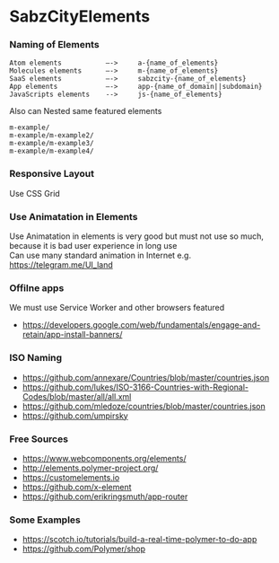 # SabzCityElements

### Naming of Elements
```
Atom elements           —->     a-{name_of_elements}
Molecules elements      —->     m-{name_of_elements}
SaaS elements           —->     sabzcity-{name_of_elements}
App elements            —->     app-{name_of_domain||subdomain}
JavaScripts elements    -->     js-{name_of_elements}
```
Also can Nested same featured elements
```
m-example/
m-example/m-example2/
m-example/m-example3/
m-example/m-example4/
```

### Responsive Layout
Use CSS Grid

### Use Animatation in Elements
Use Animatation in elements is very good but must not use so much, because it is bad user experience in long use  
Can use many standard animation in Internet e.g. https://telegram.me/UI_land

### Offilne apps
We must use Service Worker and other browsers featured
- https://developers.google.com/web/fundamentals/engage-and-retain/app-install-banners/

### ISO Naming
- https://github.com/annexare/Countries/blob/master/countries.json
- https://github.com/lukes/ISO-3166-Countries-with-Regional-Codes/blob/master/all/all.xml
- https://github.com/mledoze/countries/blob/master/countries.json
- https://github.com/umpirsky


### Free Sources
- https://www.webcomponents.org/elements/
- http://elements.polymer-project.org/
- https://customelements.io
- https://github.com/x-element
- https://github.com/erikringsmuth/app-router

### Some Examples
- https://scotch.io/tutorials/build-a-real-time-polymer-to-do-app
- https://github.com/Polymer/shop